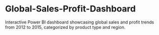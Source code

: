 # Global-Sales-Profit-Dashboard
Interactive Power BI dashboard showcasing global sales and profit trends from 2012 to 2015, categorized by product type and region.
